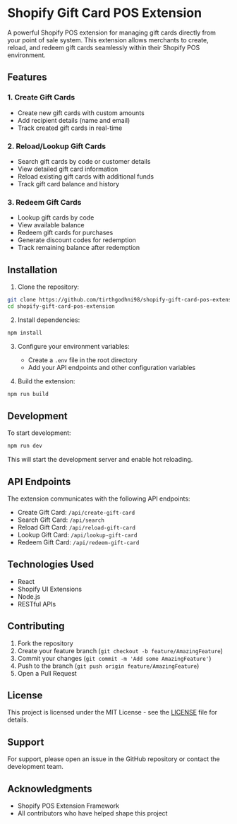 # Shopify Gift Card POS Extension

A powerful Shopify POS extension for managing gift cards directly from your point of sale system. This extension allows merchants to create, reload, and redeem gift cards seamlessly within their Shopify POS environment.

## Features

### 1. Create Gift Cards
- Create new gift cards with custom amounts
- Add recipient details (name and email)
- Track created gift cards in real-time

### 2. Reload/Lookup Gift Cards
- Search gift cards by code or customer details
- View detailed gift card information
- Reload existing gift cards with additional funds
- Track gift card balance and history

### 3. Redeem Gift Cards
- Lookup gift cards by code
- View available balance
- Redeem gift cards for purchases
- Generate discount codes for redemption
- Track remaining balance after redemption

## Installation

1. Clone the repository:
```bash
git clone https://github.com/tirthgodhni98/shopify-gift-card-pos-extension.git
cd shopify-gift-card-pos-extension
```

2. Install dependencies:
```bash
npm install
```

3. Configure your environment variables:
   - Create a `.env` file in the root directory
   - Add your API endpoints and other configuration variables

4. Build the extension:
```bash
npm run build
```

## Development

To start development:

```bash
npm run dev
```

This will start the development server and enable hot reloading.

## API Endpoints

The extension communicates with the following API endpoints:

- Create Gift Card: `/api/create-gift-card`
- Search Gift Card: `/api/search`
- Reload Gift Card: `/api/reload-gift-card`
- Lookup Gift Card: `/api/lookup-gift-card`
- Redeem Gift Card: `/api/redeem-gift-card`

## Technologies Used

- React
- Shopify UI Extensions
- Node.js
- RESTful APIs

## Contributing

1. Fork the repository
2. Create your feature branch (`git checkout -b feature/AmazingFeature`)
3. Commit your changes (`git commit -m 'Add some AmazingFeature'`)
4. Push to the branch (`git push origin feature/AmazingFeature`)
5. Open a Pull Request

## License

This project is licensed under the MIT License - see the [LICENSE](LICENSE) file for details.

## Support

For support, please open an issue in the GitHub repository or contact the development team.

## Acknowledgments

- Shopify POS Extension Framework
- All contributors who have helped shape this project
